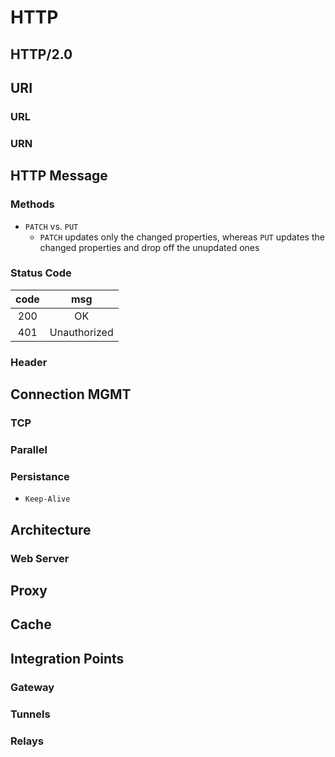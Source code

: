 # HTTP

## HTTP/2.0

## URI
### URL
### URN

## HTTP Message
### Methods
* `PATCH` vs. `PUT`
  - `PATCH` updates only the changed properties, whereas `PUT` updates the changed properties and drop off the unupdated ones

### Status Code
| code | msg |
|:----:|:---:|
| 200  | OK |
| 401  | Unauthorized |

### Header

## Connection MGMT
### TCP
### Parallel
### Persistance
* `Keep-Alive`

## Architecture
### Web Server

## Proxy

## Cache

## Integration Points
### Gateway
### Tunnels
### Relays
